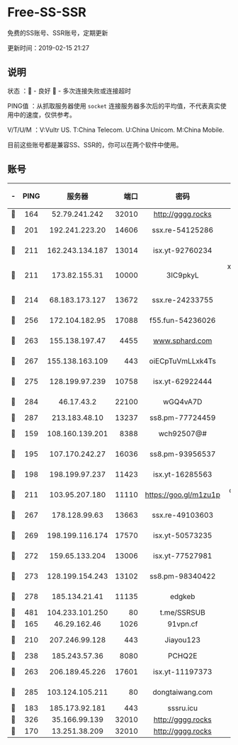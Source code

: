 # Free-SS-SSR

免费的SS账号、SSR账号，定期更新

更新时间：2019-02-15 21:27

## 说明

状态     ：🙂 - 良好 🙁 - 多次连接失败或连接超时

PING值   ：从抓取服务器使用 `socket` 连接服务器多次后的平均值，不代表真实使用中的速度，仅供参考。

V/T/U/M  ：V:Vultr US. T:China Telecom. U:China Unicom. M:China Mobile.

目前这些账号都是兼容SS、SSR的，你可以在两个软件中使用。

## 账号

|-|PING|服务器|端口|密码|加密方式|区域|V/T/U/M|
|:----:|:----:|:-----:|-----:|:----:|:----:|:----:|:----:|
|🙂|164|52.79.241.242|32010|http://gggg.rocks|chacha20|KR|8↑/7↑/7↑/9↑|
|🙂|201|192.241.223.20|14606|ssx.re-54125286|aes-256-cfb|US|10↑/10↑/10↑/10↑|
|🙂|211|162.243.134.187|13014|isx.yt-92760234|aes-256-cfb|US|8↑/9↑/9↑/9↑|
|🙂|211|173.82.155.31|10000|3IC9pkyL|xchacha20-ietf-poly1305|US|9↑/9↑/9↑/8↑|
|🙂|214|68.183.173.127|13672|ssx.re-24233755|aes-256-cfb|US|10↑/10↑/10↑/10↑|
|🙂|256|172.104.182.95|17088|f55.fun-54236026|aes-256-cfb|SG|9↓/10↑/10↑/10↑|
|🙂|263|155.138.197.47|4455|www.sphard.com|aes-256-cfb|US|8↓/9↑/9↑/9↑|
|🙂|267|155.138.163.109|443|oiECpTuVmLLxk4Ts|aes-256-cfb|US|6↑/10↑/10↑/10↑|
|🙂|275|128.199.97.239|10758|isx.yt-62922444|aes-256-cfb|SG|9↑/9↑/9↑/9↑|
|🙂|284|46.17.43.2|22100|wGQ4vA7D|aes-256-gcm|RU|6↑/10↑/10↑/10↑|
|🙂|287|213.183.48.10|13237|ss8.pm-77724459|rc4-md5|RU|10↑/10↑/10↑/10↑|
|🙂|159|108.160.139.201|8388|wch92507@#|aes-256-cfb|JP|4↑/10↑/10↑/10↑|
|🙂|195|107.170.242.27|16036|ss8.pm-93956537|aes-256-cfb|US|10↑/10↑/10↑/10↑|
|🙂|198|198.199.97.237|11423|isx.yt-16285563|aes-256-cfb|US|9↑/9↑/9↑/9↑|
|🙂|211|103.95.207.180|11110|https://goo.gl/m1zu1p|chacha20-ietf|US|5↑/8↑/10↑/9↑|
|🙂|267|178.128.99.63|13663|ssx.re-49103603|aes-256-cfb|SG|10↑/10↑/10↑/10↑|
|🙂|269|198.199.116.174|17570|isx.yt-50573235|aes-256-cfb|US|9↑/9↑/9↑/9↑|
|🙂|272|159.65.133.204|13006|isx.yt-77527981|aes-256-cfb|SG|9↑/9↑/9↑/9↑|
|🙂|273|128.199.154.243|13102|ss8.pm-98340422|aes-256-cfb|SG|10↑/10↑/10↑/10↑|
|🙂|278|185.134.21.41|11135|edgkeb|aes-256-cfb|GB|10↑/10↑/10↑/10↑|
|🙂|481|104.233.101.250|80|t.me/SSRSUB|rc4-md5|CA|10↑/10↑/10↑/10↑|
|🙂|165|46.29.162.46|1026|91vpn.cf|rc4-md5|RU|8↓/10↑/9↑/10↑|
|🙂|210|207.246.99.128|443|Jiayou123|aes-256-cfb|US|8↑/10↑/9↑/10↑|
|🙂|238|185.243.57.36|8080|PCHQ2E|rc4-md5|US|10↑/7↓/6↓/8↑|
|🙂|263|206.189.45.226|17601|isx.yt-11197373|aes-256-cfb|SG|9↑/9↑/9↑/9↑|
|🙂|285|103.124.105.211|80|dongtaiwang.com|aes-256-cfb|US|10↑/10↑/10↑/10↑|
|🙁|183|185.173.92.181|443|sssru.icu|rc4-md5|RU|10↑/9↑/9↑/10↑|
|🙁|326|35.166.99.139|32010|http://gggg.rocks|chacha20|US|9↓/9↓/9↓/10↑|
|🙁|170|13.251.38.209|32010|http://gggg.rocks|chacha20|SG|10↑/10↑/9↓/10↑|
